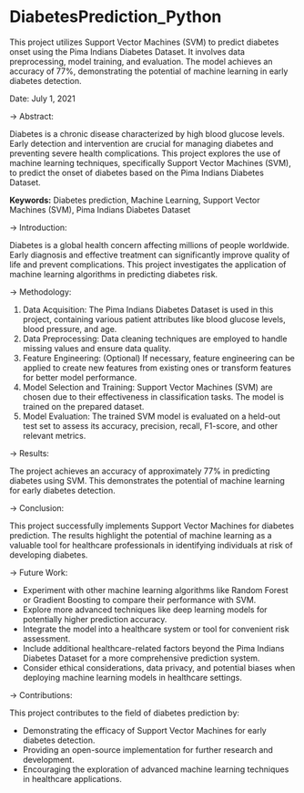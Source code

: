 # DiabetesPrediction_Python
This project utilizes Support Vector Machines (SVM) to predict diabetes onset using the Pima Indians Diabetes Dataset. It involves data preprocessing, model training, and evaluation. The model achieves an accuracy of 77%, demonstrating the potential of machine learning in early diabetes detection.

Date: July 1, 2021

-> Abstract:

Diabetes is a chronic disease characterized by high blood glucose levels. Early detection and intervention are crucial for managing diabetes and preventing severe health complications. This project explores the use of machine learning techniques, specifically Support Vector Machines (SVM), to predict the onset of diabetes based on the Pima Indians Diabetes Dataset.

**Keywords:** Diabetes prediction, Machine Learning, Support Vector Machines (SVM), Pima Indians Diabetes Dataset

-> Introduction:

Diabetes is a global health concern affecting millions of people worldwide. Early diagnosis and effective treatment can significantly improve quality of life and prevent complications. This project investigates the application of machine learning algorithms in predicting diabetes risk.

-> Methodology:

1. Data Acquisition: The Pima Indians Diabetes Dataset is used in this project, containing various patient attributes like blood glucose levels, blood pressure, and age.
2. Data Preprocessing: Data cleaning techniques are employed to handle missing values and ensure data quality.
3. Feature Engineering: (Optional) If necessary, feature engineering can be applied to create new features from existing ones or transform features for better model performance.
4. Model Selection and Training: Support Vector Machines (SVM) are chosen due to their effectiveness in classification tasks. The model is trained on the prepared dataset.
5. Model Evaluation: The trained SVM model is evaluated on a held-out test set to assess its accuracy, precision, recall, F1-score, and other relevant metrics.

-> Results:

The project achieves an accuracy of approximately 77% in predicting diabetes using SVM. This demonstrates the potential of machine learning for early diabetes detection.

-> Conclusion:

This project successfully implements Support Vector Machines for diabetes prediction. The results highlight the potential of machine learning as a valuable tool for healthcare professionals in identifying individuals at risk of developing diabetes.

-> Future Work:

* Experiment with other machine learning algorithms like Random Forest or Gradient Boosting to compare their performance with SVM.
* Explore more advanced techniques like deep learning models for potentially higher prediction accuracy.
* Integrate the model into a healthcare system or tool for convenient risk assessment.
* Include additional healthcare-related factors beyond the Pima Indians Diabetes Dataset for a more comprehensive prediction system.
* Consider ethical considerations, data privacy, and potential biases when deploying machine learning models in healthcare settings.

-> Contributions:

This project contributes to the field of diabetes prediction by:

* Demonstrating the efficacy of Support Vector Machines for early diabetes detection.
* Providing an open-source implementation for further research and development.
* Encouraging the exploration of advanced machine learning techniques in healthcare applications.
